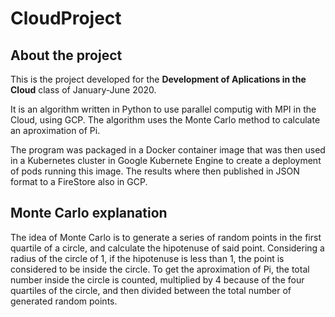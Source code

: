 # CloudProject
About the project
----------------------
This is the project developed for the **Development of Aplications in the Cloud** class of January-June 2020.
<p>It is an algorithm written in Python to use parallel computig with MPI in the Cloud, using GCP. The algorithm uses the Monte Carlo method to calculate an aproximation of Pi.
<p>The program was packaged in a Docker container image that was then used in a Kubernetes cluster in Google Kubernete Engine to create a deployment of pods running this image. The results where then published in JSON format to a FireStore also in GCP.

Monte Carlo explanation
-------------------------
<p>The idea of Monte Carlo is to generate a series of random points in the first quartile of a circle, and calculate the hipotenuse of said point. Considering a radius of the circle of 1, if the hipotenuse is less than 1, the point is considered to be inside the circle. To get the aproximation of Pi, the total number inside the circle is counted, multiplied by 4 because of the four quartiles of the circle, and then divided between the total number of generated random points. 
